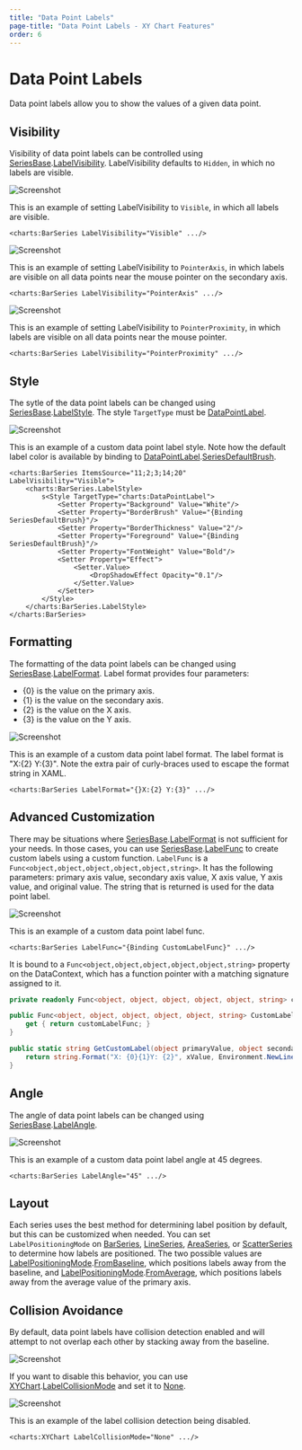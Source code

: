 ```yaml
---
title: "Data Point Labels"
page-title: "Data Point Labels - XY Chart Features"
order: 6
---
```

# Data Point Labels

Data point labels allow you to show the values of a given data point.

## Visibility

Visibility of data point labels can be controlled using [SeriesBase](xref:ActiproSoftware.Windows.Controls.Charts.Primitives.SeriesBase).[LabelVisibility](xref:ActiproSoftware.Windows.Controls.Charts.Primitives.SeriesBase.LabelVisibility).  LabelVisibility defaults to `Hidden`, in which no labels are visible.

![Screenshot](../images/appearance-data-point-labels1.png)

This is an example of setting LabelVisibility to `Visible`, in which all labels are visible.

```xaml
<charts:BarSeries LabelVisibility="Visible" .../>
```

![Screenshot](../images/appearance-data-point-labels2.png)

This is an example of setting LabelVisibility to `PointerAxis`, in which labels are visible on all data points near the mouse pointer on the secondary axis.

```xaml
<charts:BarSeries LabelVisibility="PointerAxis" .../>
```

![Screenshot](../images/appearance-data-point-labels3.png)

This is an example of setting LabelVisibility to `PointerProximity`, in which labels are visible on all data points near the mouse pointer.

```xaml
<charts:BarSeries LabelVisibility="PointerProximity" .../>
```

## Style

The sytle of the data point labels can be changed using [SeriesBase](xref:ActiproSoftware.Windows.Controls.Charts.Primitives.SeriesBase).[LabelStyle](xref:ActiproSoftware.Windows.Controls.Charts.Primitives.SeriesBase.LabelStyle).  The style `TargetType` must be [DataPointLabel](xref:ActiproSoftware.Windows.Controls.Charts.DataPointLabel).

![Screenshot](../images/appearance-data-point-labels4.png)

This is an example of a custom data point label style. Note how the default label color is available by binding to [DataPointLabel](xref:ActiproSoftware.Windows.Controls.Charts.DataPointLabel).[SeriesDefaultBrush](xref:ActiproSoftware.Windows.Controls.Charts.DataPointLabel.SeriesDefaultBrush).

```xaml
<charts:BarSeries ItemsSource="11;2;3;14;20" LabelVisibility="Visible">
	<charts:BarSeries.LabelStyle>
		s<Style TargetType="charts:DataPointLabel">
			<Setter Property="Background" Value="White"/>
			<Setter Property="BorderBrush" Value="{Binding SeriesDefaultBrush}"/>
			<Setter Property="BorderThickness" Value="2"/>
			<Setter Property="Foreground" Value="{Binding SeriesDefaultBrush}"/>
			<Setter Property="FontWeight" Value="Bold"/>
			<Setter Property="Effect">
				<Setter.Value>
					<DropShadowEffect Opacity="0.1"/>
				</Setter.Value>
			</Setter>
		</Style>
	</charts:BarSeries.LabelStyle>
</charts:BarSeries>
```

## Formatting

The formatting of the data point labels can be changed using [SeriesBase](xref:ActiproSoftware.Windows.Controls.Charts.Primitives.SeriesBase).[LabelFormat](xref:ActiproSoftware.Windows.Controls.Charts.Primitives.SeriesBase.LabelFormat).  Label format provides four parameters:

- \{0} is the value on the primary axis.
- \{1} is the value on the secondary axis.
- \{2} is the value on the X axis.
- \{3} is the value on the Y axis.

![Screenshot](../images/appearance-data-point-labels5.png)

This is an example of a custom data point label format. The label format is "X:\{2} Y:\{3}". Note the extra pair of curly-braces used to escape the format string in XAML.

```xaml
<charts:BarSeries LabelFormat="{}X:{2} Y:{3}" .../>
```

## Advanced Customization

There may be situations where [SeriesBase](xref:ActiproSoftware.Windows.Controls.Charts.Primitives.SeriesBase).[LabelFormat](xref:ActiproSoftware.Windows.Controls.Charts.Primitives.SeriesBase.LabelFormat) is not sufficient for your needs. In those cases, you can use [SeriesBase](xref:ActiproSoftware.Windows.Controls.Charts.Primitives.SeriesBase).[LabelFunc](xref:ActiproSoftware.Windows.Controls.Charts.Primitives.SeriesBase.LabelFunc) to create custom labels using a custom function. `LabelFunc` is a `Func<object,object,object,object,object,string>`. It has the following parameters: primary axis value, secondary axis value, X axis value, Y axis value, and original value. The string that is returned is used for the data point label.

![Screenshot](../images/appearance-data-point-labels-label-func.png)

This is an example of a custom data point label func.

```xaml
<charts:BarSeries LabelFunc="{Binding CustomLabelFunc}" .../>
```

 It is bound to a `Func<object,object,object,object,object,string>` property on the DataContext, which has a function pointer with a matching signature assigned to it.

```csharp
private readonly Func<object, object, object, object, object, string> customLabelFunc = GetCustomLabel;

public Func<object, object, object, object, object, string> CustomLabelFunc {
	get { return customLabelFunc; }
}

public static string GetCustomLabel(object primaryValue, object secondaryValue, object xValue, object yValue, object originalValue) {
	return string.Format("X: {0}{1}Y: {2}", xValue, Environment.NewLine, yValue);
}
```

## Angle

The angle of data point labels can be changed using [SeriesBase](xref:ActiproSoftware.Windows.Controls.Charts.Primitives.SeriesBase).[LabelAngle](xref:ActiproSoftware.Windows.Controls.Charts.Primitives.SeriesBase.LabelAngle).

![Screenshot](../images/appearance-data-point-labels6.png)

This is an example of a custom data point label angle at 45 degrees.

```xaml
<charts:BarSeries LabelAngle="45" .../>
```

## Layout

Each series uses the best method for determining label position by default, but this can be customized when needed.  You can set `LabelPositioningMode` on [BarSeries](xref:ActiproSoftware.Windows.Controls.Charts.BarSeries), [LineSeries](xref:ActiproSoftware.Windows.Controls.Charts.LineSeries), [AreaSeries](xref:ActiproSoftware.Windows.Controls.Charts.AreaSeries), or [ScatterSeries](xref:ActiproSoftware.Windows.Controls.Charts.ScatterSeries) to determine how labels are positioned. The two possible values are [LabelPositioningMode](xref:ActiproSoftware.Windows.Controls.Charts.LabelPositioningMode).[FromBaseline](xref:ActiproSoftware.Windows.Controls.Charts.LabelPositioningMode.FromBaseline), which positions labels away from the baseline, and [LabelPositioningMode](xref:ActiproSoftware.Windows.Controls.Charts.LabelPositioningMode).[FromAverage](xref:ActiproSoftware.Windows.Controls.Charts.LabelPositioningMode.FromAverage), which positions labels away from the average value of the primary axis.

## Collision Avoidance

By default, data point labels have collision detection enabled and will attempt to not overlap each other by stacking away from the baseline.

![Screenshot](../images/appearance-data-point-labels7.png)

If you want to disable this behavior, you can use [XYChart](xref:ActiproSoftware.Windows.Controls.Charts.XYChart).[LabelCollisionMode](xref:ActiproSoftware.Windows.Controls.Charts.XYChart.LabelCollisionMode) and set it to [None](xref:ActiproSoftware.Windows.Controls.Charts.LabelCollisionMode.None).

![Screenshot](../images/appearance-data-point-labels8.png)

This is an example of the label collision detection being disabled.

```xaml
<charts:XYChart LabelCollisionMode="None" .../>
```
